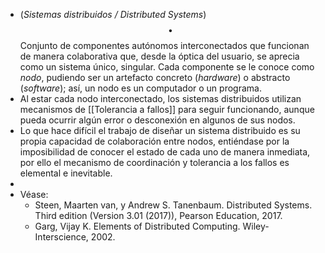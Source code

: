 - (_Sistemas distribuidos / Distributed Systems_) $$\bullet$$ Conjunto de componentes autónomos interconectados que funcionan de manera colaborativa que, desde la óptica del usuario, se aprecia como un sistema único, singular. Cada componente se le conoce como _nodo_, pudiendo ser un artefacto concreto (_hardware_) o abstracto (_software_); así, un nodo es un computador o un programa.
- Al estar cada nodo interconectado, los sistemas distribuidos utilizan mecanismos de [[Tolerancia a fallos]] para seguir funcionando, aunque pueda ocurrir algún error o desconexión en algunos de sus nodos.
- Lo que hace difícil el trabajo de diseñar un sistema distribuido es su propia capacidad de colaboración entre nodos, entiéndase por la imposibilidad de conocer el estado de cada uno de manera inmediata, por ello el mecanismo de coordinación y tolerancia a los fallos es elemental e inevitable.
-
- Véase:
	- Steen, Maarten van, y Andrew S. Tanenbaum. Distributed Systems. Third edition (Version 3.01 (2017)), Pearson Education, 2017.
	- Garg, Vijay K. Elements of Distributed Computing. Wiley-Interscience, 2002.